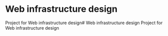 # Web infrastructure design
Project for Web infrastructure design# Web infrastructure design
Project for Web infrastructure design
